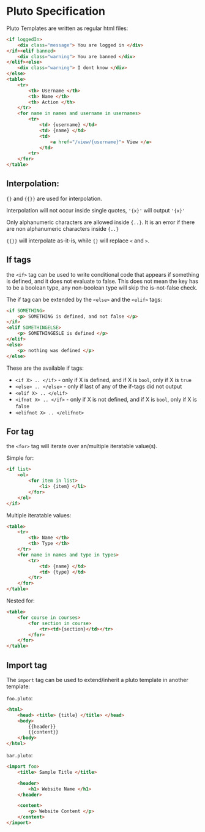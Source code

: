 # Pluto Specification

Pluto Templates are written as regular html files:

```html
<if loggedIn>
	<div class="message"> You are logged in </div>
</if><elif banned>
	<div class="warning"> You are banned </div>
</elif><else>
	<div class="warning"> I dont know </div>
</else>
<table>
	<tr>
		<th> Username </th>
		<th> Name </th>
		<th> Action </th>
	</tr>
	<for name in names and username in usernames>
		<tr>
			<td> {username} </td>
			<td> {name} </td>
			<td>
				<a href="/view/{username}"> View </a>
			</td>
		<tr>
	</for>
</table>
```

## Interpolation:

`{}` and `{{}}` are used for interpolation.

Interpolation will not occur inside single quotes, `'{x}'` will output `'{x}'`

Only alphanumeric characters are allowed inside `{..}`. It is an error if there
are non alphanumeric characters inside `{..}`

`{{}}` will interpolate as-it-is, while `{}` will replace `<` and `>`.

## If tags

the `<if>` tag can be used to write conditional code that appears if something
is defined, and it does not evaluate to false. This does not mean the key has
to be a boolean type, any non-boolean type will skip the is-not-false check.

The if tag can be extended by the `<else>` and the `<elif>` tags:

```html
<if SOMETHING>
	<p> SOMETHING is defined, and not false </p>
</if>
<elif SOMETHINGELSE>
	<p> SOMETHINGESLE is defined </p>
</elif>
<else>
	<p> nothing was defined </p>
</else>
```

These are the available if tags:

* `<if X> .. </if>` - only if X is defined, and if X is `bool`, only if X is
	`true`
* `<else> .. </else>` - only if last of any of the if-tags did not output
* `<elif X> .. </elif>`
* `<ifnot X> .. </if>` - only if X is not defined, and if X is `bool`, only if
	X is `false`
* `<elifnot X> .. </elifnot>`

## For tag

the `<for>` tag will iterate over an/multiple iteratable value(s).

Simple for:
```html
<if list>
	<ol>
		<for item in list>
			<li> {item} </li>
		</for>
	</ol>
</if>
```

Multiple iteratable values:
```html
<table>
	<tr>
		<th> Name </th>
		<th> Type </th>
	</tr>
	<for name in names and type in types>
		<tr>
			<td> {name} </td>
			<td> {type} </td>
		</tr>
	</for>
</table>
```

Nested for:
```html
<table>
	<for course in courses>
		<for section in course>
			<tr><td>{section}</td></tr>
		</for>
	</for>
</table>
```

## Import tag
The `import` tag can be used to extend/inherit a pluto template in another
template:

`foo.pluto`:
```html
<html>
	<head> <title> {title} </title> </head>
	<body>
		{{header}}
		{{content}}
	</body>
</html>
```

`bar.pluto`:
```html
<import foo>
	<title> Sample Title </title>

	<header>
		<h1> Website Name </h1>
	</header>

	<content>
		<p> Website Content </p>
	</content>
</import>
```
